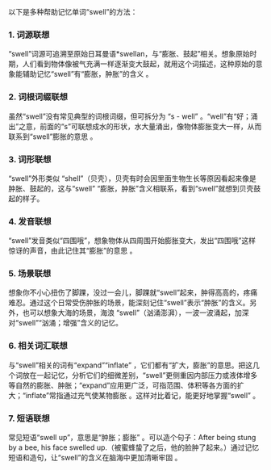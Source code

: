以下是多种帮助记忆单词“swell”的方法：

### 1. 词源联想
“swell”词源可追溯至原始日耳曼语*swellan，与“膨胀、鼓起”相关。想象原始时期，人们看到物体像被气充满一样逐渐变大鼓起，就用这个词描述，这种原始的意象能辅助记忆“swell”有“膨胀，肿胀”的含义 。 

### 2. 词根词缀联想 
虽然“swell”没有常见典型的词根词缀，但可拆分为 “s - well” 。“well”有“好；涌出”之意，前面的“s”可联想成水的形状，水大量涌出，像物体膨胀变大一样，从而联系到“swell”膨胀的意思 。

### 3. 词形联想
“swell”外形类似 “shell”（贝壳），贝壳有时会因里面生物生长等原因看起来像是肿胀、鼓起的，这与“swell” “膨胀，肿胀”含义相联系，看到“swell”就想到贝壳鼓起的样子。 

### 4. 发音联想
“swell”发音类似“四围哦”，想象物体从四周围开始膨胀变大，发出“四围哦”这样惊讶的声音，由此记住其“膨胀”的意思 。

### 5. 场景联想
想象你不小心扭伤了脚踝，没过一会儿，脚踝就“swell”起来，肿得高高的，疼痛难忍。通过这个日常受伤肿胀的场景，能深刻记住“swell”表示“肿胀”的含义。另外，也可以想象大海的场景，海浪 “swell”（汹涌澎湃），一波一波涌起，加深对“swell”“汹涌；增强”含义的记忆。 

### 6. 相关词汇联想
与“swell”相关的词有“expand”“inflate” ，它们都有“扩大，膨胀”的意思。把这几个词放在一起记忆，分析它们的细微差别，“swell”更侧重因内部压力或液体增多等自然的膨胀、肿胀；“expand”应用更广泛，可指范围、体积等各方面的扩大；“inflate”常指通过充气使某物膨胀 。这样对比着记，能更好地掌握“swell” 。 

### 7. 短语联想
常见短语“swell up”，意思是“肿胀；膨胀” 。可以造个句子：After being stung by a bee, his face swelled up.（被蜜蜂蛰了之后，他的脸肿了起来。）通过记忆短语和造句，让“swell”的含义在脑海中更加清晰牢固 。 